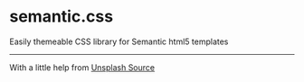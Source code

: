 # semantic.css
Easily themeable CSS library for Semantic html5 templates

---
With a little help from [Unsplash Source](https://source.unsplash.com/)
